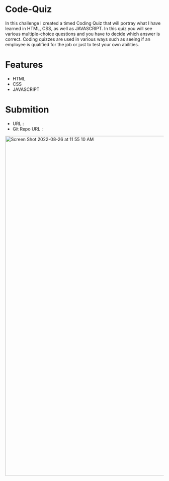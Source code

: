 # Code-Quiz
In this challenge I created a timed Coding Quiz that will portray what I have learned in HTML, CSS, as well as JAVASCRIPT. In this quiz you will see various multiple-choice questions and you have to decide which answer is correct. Coding quizzes are used in various ways such as seeing if an employee is qualified for the job or just to test your own abilities.  

# Features
* HTML
* CSS
* JAVASCRIPT

# Submition
* URL :
* Git Repo URL :
<img width="1083" alt="Screen Shot 2022-08-26 at 11 55 10 AM" src="https://user-images.githubusercontent.com/109112189/186945659-6aae0437-b87b-4382-a223-9bc9eef0bc45.png">
